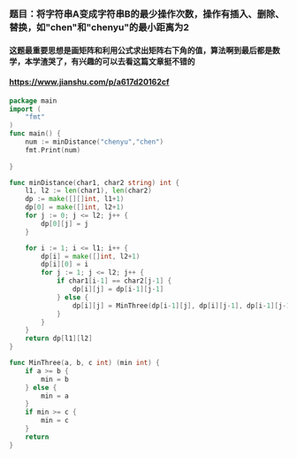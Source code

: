 ### 题目：将字符串A变成字符串B的最少操作次数，操作有插入、删除、替换，如"chen"和"chenyu"的最小距离为2

#### 这题最重要思想是画矩阵和利用公式求出矩阵右下角的值，算法啊到最后都是数学，本学渣哭了，有兴趣的可以去看这篇文章挺不错的
#### https://www.jianshu.com/p/a617d20162cf

```go
package main
import (
	"fmt"
)
func main() {
	num := minDistance("chenyu","chen")
    fmt.Print(num)
	
}

func minDistance(char1, char2 string) int {
	l1, l2 := len(char1), len(char2)
	dp := make([][]int, l1+1)
	dp[0] = make([]int, l2+1)
	for j := 0; j <= l2; j++ {
		dp[0][j] = j
	}

	for i := 1; i <= l1; i++ {
		dp[i] = make([]int, l2+1)
		dp[i][0] = i
		for j := 1; j <= l2; j++ {
			if char1[i-1] == char2[j-1] {
				dp[i][j] = dp[i-1][j-1]
			} else {
				dp[i][j] = MinThree(dp[i-1][j], dp[i][j-1], dp[i-1][j-1]) + 1
			}
		}
	}
	return dp[l1][l2]
}

func MinThree(a, b, c int) (min int) {
	if a >= b {
		min = b
	} else {
		min = a
	}
	if min >= c {
		min = c
	}
    return
}
```